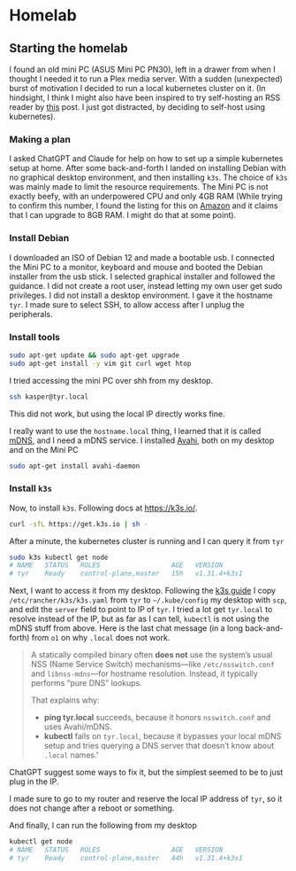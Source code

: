 # Homelab

## Starting the homelab

I found an old mini PC (ASUS Mini PC PN30), left in a drawer from when I thought I needed it to run a Plex media server.
With a sudden (unexpected) burst of motivation I decided to run a local kubernetes cluster on it.
(In hindsight, I think I might also have been inspired to try self-hosting an RSS reader by [this](https://joeyehand.com/blog/2025/01/15/i-ditched-the-algorithm-for-rssand-you-should-too/) post. I just got distracted, by deciding to self-host using kubernetes).

### Making a plan

I asked ChatGPT and Claude for help on how to set up a simple kubernetes setup at home.
After some back-and-forth I landed on installing Debian with no graphical desktop environment, and then installing `k3s`.
The choice of `k3s` was mainly made to limit the resource requirements. The Mini PC is not exactly beefy, with an underpowered CPU and only 4GB RAM (While trying to confirm this number, I found the listing for this on [Amazon](https://www.amazon.com.au/ASUS-Barebone-Integrated-RadeonTM-Bluetooth-PN30-BBE001MV/dp/B07VL3HJGC) and it claims that I can upgrade to 8GB RAM. I might do that at some point).

### Install Debian

I downloaded an ISO of Debian 12 and made a bootable usb.
I connected the Mini PC to a monitor, keyboard and mouse and booted the Debian installer from the usb stick.
I selected graphical installer and followed the guidance.
I did not create a root user, instead letting my own user get sudo privileges.
I did not install a desktop environment.
I gave it the hostname `tyr`.
I made sure to select SSH, to allow access after I unplug the peripherals.

### Install tools

```sh
sudo apt-get update && sudo apt-get upgrade
sudo apt-get install -y vim git curl wget htop
```

I tried accessing the mini PC over shh from my desktop.

```sh
ssh kasper@tyr.local
```

This did not work, but using the local IP directly works fine.

I really want to use the `hostname.local` thing, I learned that it is called [mDNS](https://en.wikipedia.org/wiki/Multicast_DNS), and I need a mDNS service.
I installed [Avahi](<https://en.wikipedia.org/wiki/Avahi_(software)>), both on my desktop and on the Mini PC

```sh
sudo apt-get install avahi-daemon
```

### Install `k3s`

Now, to install `k3s`. Following docs at <https://k3s.io/>.

```sh
curl -sfL https://get.k3s.io | sh - 
```

After a minute, the kubernetes cluster is running and I can query it from `tyr`

```sh
sudo k3s kubectl get node 
# NAME   STATUS   ROLES                  AGE   VERSION
# tyr    Ready    control-plane,master   15h   v1.31.4+k3s1
```

Next, I want to access it from my desktop.
Following the [k3s guide](https://docs.k3s.io/cluster-access) I copy `/etc/rancher/k3s/k3s.yaml` from `tyr` to `~/.kube/config` my desktop with `scp`, and edit the `server` field to point to IP of `tyr`.
I tried a lot get `tyr.local` to resolve instead of the IP, but as far as I can tell, `kubectl` is not using the mDNS stuff from above.
Here is the last chat message (in a long back-and-forth) from `o1` on why `.local` does not work.

> A statically compiled binary often **does not** use the system’s usual NSS (Name Service Switch) mechanisms—like `/etc/nsswitch.conf` and `libnss-mdns`—for hostname resolution. Instead, it typically performs “pure DNS” lookups.
>
> That explains why:
>
> - **ping tyr.local** succeeds, because it honors `nsswitch.conf` and uses Avahi/mDNS.
> - **kubectl** fails on `tyr.local`, because it bypasses your local mDNS setup and tries querying a DNS server that doesn’t know about `.local` names.'

ChatGPT suggest some ways to fix it, but the simplest seemed to be to just plug in the IP.

I made sure to go to my router and reserve the local IP address of `tyr`, so it does not change after a reboot or something.

And finally, I can run the following from my desktop

```sh
kubectl get node 
# NAME   STATUS   ROLES                  AGE   VERSION
# tyr    Ready    control-plane,master   44h   v1.31.4+k3s1
```
